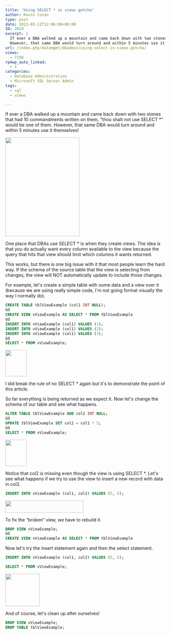 ```yaml
---
title: 'Using SELECT * in views gotcha'
author: Kevin Conan
type: post
date: 2013-03-12T12:06:00+00:00
ID: 2029
excerpt: |
  If ever a DBA walked up a mountain and came back down with two stones that had 10 commandments written on them, “thou shalt not use SELECT *” would be one of them.  
  However, that same DBA would turn around and within 5 minutes use it themselves!
url: /index.php/datamgmt/dbadmin/using-select-in-views-gotcha/
views:
  - 7198
rp4wp_auto_linked:
  - 1
categories:
  - Database Administration
  - Microsoft SQL Server Admin
tags:
  - sql
  - views

---
```

If ever a DBA walked up a mountain and came back down with two stones that had 10 commandments written on them, “thou shalt not use SELECT *” would be one of them. However, that same DBA would turn around and within 5 minutes use it themselves!

<div class="image_block">
  <a href="/wp-content/uploads/users/kconan/moses.JPG?mtime=1363096883"><img alt="" src="/wp-content/uploads/users/kconan/moses.JPG?mtime=1363096883" width="233" height="311" /></a>
</div>

One place that DBAs use SELECT * is when they create views. The idea is that you do actually want every column available to the view because the query that hits that view should limit which columns it wants returned.

This works, but there is one big issue with it that most people learn the hard way. If the schema of the source table that the view is selecting from changes, the view will NOT automatically update to include those changes.

For example, let's create a simple table with some data and a view over it (because we are using really simple code, I'm not going format visually the way I normally do).

```sql
CREATE TABLE tblViewExample (col1 INT NULL);
GO
CREATE VIEW vViewExample AS SELECT * FROM tblViewExample
GO
INSERT INTO vViewExample (col1) VALUES (1);
INSERT INTO vViewExample (col1) VALUES (2);
INSERT INTO vViewExample (col1) VALUES (3);
GO
SELECT * FROM vViewExample;
```
<div class="image_block">
  <a href="/wp-content/uploads/users/kconan/view1.JPG?mtime=1363096883"><img alt="" src="/wp-content/uploads/users/kconan/view1.JPG?mtime=1363096883" width="67" height="83" /></a>
</div>

I did break the rule of no SELECT * again but it's to demonstrate the point of this article.
  
So far everything is being returned as we expect it. Now let's change the schema of our table and see what happens.

```sql
ALTER TABLE tblViewExample ADD col2 INT NULL;
GO
UPDATE tblViewExample SET col2 = col1 * 5;
GO
SELECT * FROM vViewExample;
```
<div class="image_block">
  <a href="/wp-content/uploads/users/kconan/view1.JPG?mtime=1363096883"><img alt="" src="/wp-content/uploads/users/kconan/view1.JPG?mtime=1363096883" width="67" height="83" /></a>
</div>

Notice that col2 is missing even though the view is using SELECT *. Let's see what happens if we try to use the view to insert a new record with data in col2.

```sql
INSERT INTO vViewExample (col1, col2) VALUES (5, 5);
```
<div class="image_block">
  <a href="/wp-content/uploads/users/kconan/view2.JPG?mtime=1363096883"><img alt="" src="/wp-content/uploads/users/kconan/view2.JPG?mtime=1363096883" width="245" height="38" /></a>
</div>

To fix the “broken” view, we have to rebuild it.

```sql
DROP VIEW vViewExample;
GO
CREATE VIEW vViewExample AS SELECT * FROM tblViewExample
```

Now let's try the insert statement again and then the select statement.

```sql
INSERT INTO vViewExample (col1, col2) VALUES (5, 5);

SELECT * FROM vViewExample;
```
<div class="image_block">
  <a href="/wp-content/uploads/users/kconan/view3.JPG?mtime=1363096883"><img alt="" src="/wp-content/uploads/users/kconan/view3.JPG?mtime=1363096883" width="108" height="102" /></a>
</div>

And of course, let's clean up after ourselves!

```sql
DROP VIEW vViewExample;
DROP TABLE tblViewExample;
```

